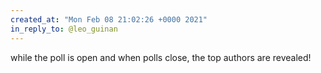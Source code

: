 ```yaml
---
created_at: "Mon Feb 08 21:02:26 +0000 2021"
in_reply_to: @leo_guinan
---
```


while the poll is open and when  polls close, the top authors are revealed!